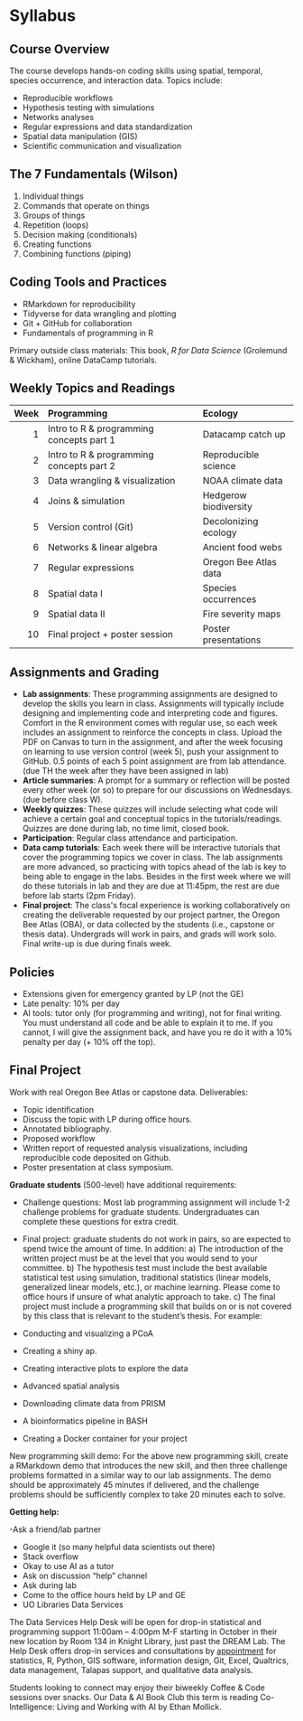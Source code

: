 # Syllabus


## Course Overview

The course develops hands-on coding skills using spatial, temporal, species occurrence, and interaction data. Topics include:

- Reproducible workflows
- Hypothesis testing with simulations
- Networks analyses
- Regular expressions and data standardization
- Spatial data manipulation (GIS)
- Scientific communication and visualization

## The 7 Fundamentals (Wilson)

1. Individual things  
2. Commands that operate on things  
3. Groups of things  
4. Repetition (loops)  
5. Decision making (conditionals)  
6. Creating functions  
7. Combining functions (piping)

## Coding Tools and Practices
- RMarkdown for reproducibility
- Tidyverse for data wrangling and plotting
- Git + GitHub for collaboration
- Fundamentals of programming in R

Primary outside class materials: This book, *R for Data Science* (Grolemund & Wickham), online DataCamp tutorials.

## Weekly Topics and Readings


| Week|Programming                              |Ecology               |
|----:|:----------------------------------------|:---------------------|
|    1|Intro to R & programming concepts part 1 |Datacamp catch up     |
|    2|Intro to R & programming concepts part 2 |Reproducible science  |
|    3|Data wrangling & visualization           |NOAA climate data     |
|    4|Joins & simulation                       |Hedgerow biodiversity |
|    5|Version control (Git)                    |Decolonizing ecology  |
|    6|Networks & linear algebra                |Ancient food webs     |
|    7|Regular expressions                      |Oregon Bee Atlas data |
|    8|Spatial data I                           |Species occurrences   |
|    9|Spatial data II                          |Fire severity maps    |
|   10|Final project + poster session           |Poster presentations  |


## Assignments and Grading

- **Lab assignments**: These programming assignments are designed to develop the skills you learn in class. Assignments will typically include designing and implementing code and interpreting code and figures. Comfort in the R environment comes with regular use, so each week includes an assignment to reinforce the concepts in class. Upload the PDF on Canvas to turn in the assignment, and after the week focusing on learning to use version control (week 5), push your assignment to GitHub. 0.5 points of each 5 point assignment are from lab attendance. (due TH the week after they have been assigned in lab)
- **Article summaries**: A prompt for a summary or reflection will be posted every other week (or so) to prepare for our discussions on Wednesdays. (due before class W).
- **Weekly quizzes**: These quizzes will include selecting what code will achieve a certain goal and conceptual topics in the tutorials/readings. Quizzes are done during lab, no time limit, closed book.
- **Participation**: Regular class attendance and participation.
- **Data camp tutorials**: Each week there will be interactive tutorials that cover the programming topics we cover in class. The lab assignments are more advanced, so practicing with topics ahead of the lab is key to being able to engage in the labs. Besides in the first week where we will do these tutorials in lab and they are due at 11:45pm, the rest are due before lab starts (2pm Friday).
- **Final project**: The class's focal experience is working collaboratively on creating the deliverable requested by our project partner, the Oregon Bee Atlas (OBA), or data collected by the students (i.e., capstone or thesis data). Undergrads will work in pairs, and grads will work solo. Final write-up is due during finals week.

## Policies
- Extensions given for emergency granted by LP (not the GE)
- Late penalty: 10% per day  
- AI tools: tutor only (for programming and writing), not for final writing. You must understand all code and be able to explain it to me. If you cannot, I will give the assignment back, and have you re do it with a 10% penalty per day (+ 10% off the top).  

## Final Project
Work with real Oregon Bee Atlas or capstone data. Deliverables:

- Topic identification
- Discuss the topic with LP during office hours.
- Annotated bibliography.
- Proposed workflow
- Written report of requested analysis visualizations, including reproducible code deposited on Github.
- Poster presentation at class symposium.

**Graduate students** (500-level) have additional requirements:

- Challenge questions: Most lab programming assignment will include 1-2 challenge problems for graduate students. Undergraduates can complete these questions for extra credit.

- Final project: graduate students do not work in pairs, so are expected to spend twice the amount of time. In addition:
a) The introduction of the written project must be at the level that you would send to your committee.
b) The hypothesis test must include the best available statistical test using simulation, traditional statistics (linear models, generalized linear models, etc.), or machine learning. Please come to office hours if unsure of what analytic approach to take.
c) The final project must include a programming skill that builds on or is not covered by this class that is relevant to the student’s thesis. For example:
- Conducting and visualizing a PCoA
- Creating a shiny ap.
- Creating interactive plots to explore the data
- Advanced spatial analysis
- Downloading climate data from PRISM
- A bioinformatics pipeline in BASH
- Creating a Docker container for your project

New programming skill demo: For the above new programming skill, create a RMarkdown demo that introduces the new skill, and then three challenge problems formatted in a similar way to our lab assignments. The demo should be approximately 45 minutes if delivered, and the challenge problems should be sufficiently complex to take 20 minutes each to solve.


**Getting help:**

-Ask a friend/lab partner 
- Google it (so many helpful data scientists out there)
- Stack overflow
- Okay to use AI as a tutor
- Ask on discussion “help” channel 
- Ask during lab
- Come to the office hours held by LP and GE
- UO Libraries Data Services 

The Data Services Help Desk will be open for drop-in statistical and programming support 11:00am – 4:00pm M-F starting in October in their new location by Room 134 in Knight Library, just past the DREAM Lab. The Help Desk offers drop-in services and consultations by [appointment](https://uoregon.libcal.com/appointments/data_services) for statistics, R, Python, GIS software, information design, Git, Excel, Qualtrics, data management, Talapas support, and qualitative data analysis. 

Students looking to connect may enjoy their biweekly Coffee & Code sessions over snacks. Our Data & AI Book Club this term is reading Co-Intelligence: Living and Working with AI by Ethan Mollick.
